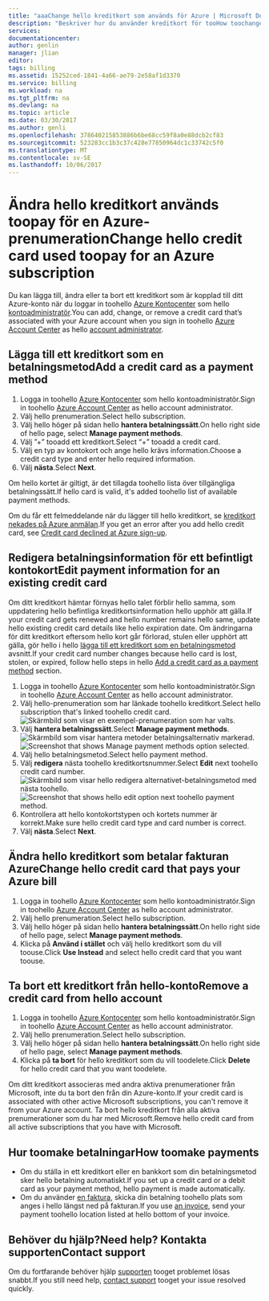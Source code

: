 ```yaml
---
title: "aaaChange hello kreditkort som används för Azure | Microsoft Docs"
description: "Beskriver hur du använder kreditkort för tooHow toochange hello toopay för en Azure-prenumeration"
services: 
documentationcenter: 
author: genlin
manager: jlian
editor: 
tags: billing
ms.assetid: 15252ced-1841-4a66-ae79-2e58af1d3370
ms.service: billing
ms.workload: na
ms.tgt_pltfrm: na
ms.devlang: na
ms.topic: article
ms.date: 03/30/2017
ms.author: genli
ms.openlocfilehash: 378640215853886b6be68cc59f8a0e88dcb2cf83
ms.sourcegitcommit: 523283cc1b3c37c428e77850964dc1c33742c5f0
ms.translationtype: MT
ms.contentlocale: sv-SE
ms.lasthandoff: 10/06/2017
---
```

# <a name="change-hello-credit-card-used-toopay-for-an-azure-subscription"></a><span data-ttu-id="4a9b8-103">Ändra hello kreditkort används toopay för en Azure-prenumeration</span><span class="sxs-lookup"><span data-stu-id="4a9b8-103">Change hello credit card used toopay for an Azure subscription</span></span>
<span data-ttu-id="4a9b8-104">Du kan lägga till, ändra eller ta bort ett kreditkort som är kopplad till ditt Azure-konto när du loggar in toohello [Azure Kontocenter](https://account.windowsazure.com/Subscriptions) som hello [kontoadministratör](billing-subscription-transfer.md#whoisaa).</span><span class="sxs-lookup"><span data-stu-id="4a9b8-104">You can add, change, or remove a credit card that’s associated with your Azure account when you sign in toohello [Azure Account Center](https://account.windowsazure.com/Subscriptions) as hello [account administrator](billing-subscription-transfer.md#whoisaa).</span></span> 
 
<a id="addcard"></a>
## <a name="add-a-credit-card-as-a-payment-method"></a><span data-ttu-id="4a9b8-105">Lägga till ett kreditkort som en betalningsmetod</span><span class="sxs-lookup"><span data-stu-id="4a9b8-105">Add a credit card as a payment method</span></span>

1. <span data-ttu-id="4a9b8-106">Logga in toohello [Azure Kontocenter](https://account.windowsazure.com/Subscriptions) som hello kontoadministratör.</span><span class="sxs-lookup"><span data-stu-id="4a9b8-106">Sign in toohello [Azure Account Center](https://account.windowsazure.com/Subscriptions) as hello account administrator.</span></span>
2. <span data-ttu-id="4a9b8-107">Välj hello prenumeration.</span><span class="sxs-lookup"><span data-stu-id="4a9b8-107">Select hello subscription.</span></span>
3. <span data-ttu-id="4a9b8-108">Välj hello höger på sidan hello **hantera betalningssätt**.</span><span class="sxs-lookup"><span data-stu-id="4a9b8-108">On hello right side of hello page, select **Manage payment methods**.</span></span>
4. <span data-ttu-id="4a9b8-109">Välj ”+” tooadd ett kreditkort.</span><span class="sxs-lookup"><span data-stu-id="4a9b8-109">Select “+” tooadd a credit card.</span></span>
5. <span data-ttu-id="4a9b8-110">Välj en typ av kontokort och ange hello krävs information.</span><span class="sxs-lookup"><span data-stu-id="4a9b8-110">Choose a credit card type and enter hello required information.</span></span>
6. <span data-ttu-id="4a9b8-111">Välj **nästa**.</span><span class="sxs-lookup"><span data-stu-id="4a9b8-111">Select **Next**.</span></span> 

<span data-ttu-id="4a9b8-112">Om hello kortet är giltigt, är det tillagda toohello lista över tillgängliga betalningssätt.</span><span class="sxs-lookup"><span data-stu-id="4a9b8-112">If hello card is valid, it's added toohello list of available payment methods.</span></span>

<span data-ttu-id="4a9b8-113">Om du får ett felmeddelande när du lägger till hello kreditkort, se [kreditkort nekades på Azure anmälan](billing-credit-card-fails-during-azure-sign-up.md).</span><span class="sxs-lookup"><span data-stu-id="4a9b8-113">If you get an error after you add hello credit card, see [Credit card declined at Azure sign-up](billing-credit-card-fails-during-azure-sign-up.md).</span></span>

## <a name="edit-payment-information-for-an-existing-credit-card"></a><span data-ttu-id="4a9b8-114">Redigera betalningsinformation för ett befintligt kontokort</span><span class="sxs-lookup"><span data-stu-id="4a9b8-114">Edit payment information for an existing credit card</span></span>
  <span data-ttu-id="4a9b8-115">Om ditt kreditkort hämtar förnyas hello talet förblir hello samma, som uppdatering hello befintliga kreditkortsinformation hello upphör att gälla.</span><span class="sxs-lookup"><span data-stu-id="4a9b8-115">If your credit card gets renewed and hello number remains hello same, update hello existing credit card details like hello expiration date.</span></span> <span data-ttu-id="4a9b8-116">Om ändringarna för ditt kreditkort eftersom hello kort går förlorad, stulen eller upphört att gälla, gör hello i hello [lägga till ett kreditkort som en betalningsmetod](#addcard) avsnitt.</span><span class="sxs-lookup"><span data-stu-id="4a9b8-116">If your credit card number changes because hello card is lost, stolen, or expired, follow hello steps in hello [Add a credit card as a payment method](#addcard) section.</span></span> 

1. <span data-ttu-id="4a9b8-117">Logga in toohello [Azure Kontocenter](https://account.windowsazure.com/Subscriptions) som hello kontoadministratör.</span><span class="sxs-lookup"><span data-stu-id="4a9b8-117">Sign in toohello [Azure Account Center](https://account.windowsazure.com/Subscriptions) as hello account administrator.</span></span>
2. <span data-ttu-id="4a9b8-118">Välj hello-prenumeration som har länkade toohello kreditkort.</span><span class="sxs-lookup"><span data-stu-id="4a9b8-118">Select hello subscription that's linked toohello credit card.</span></span></br> ![Skärmbild som visar en exempel-prenumeration som har valts.](./media/billing-how-to-change-credit-card/selectsub.png)
3. <span data-ttu-id="4a9b8-120">Välj **hantera betalningssätt**.</span><span class="sxs-lookup"><span data-stu-id="4a9b8-120">Select **Manage payment methods**.</span></span></br> <span data-ttu-id="4a9b8-121">![Skärmbild som visar hantera metoder betalningsalternativ markerad.](./media/billing-how-to-change-credit-card/changesub_new.png)</span><span class="sxs-lookup"><span data-stu-id="4a9b8-121">![Screenshot that shows Manage payment methods option selected.](./media/billing-how-to-change-credit-card/changesub_new.png)</span></span>
4. <span data-ttu-id="4a9b8-122">Välj hello betalningsmetod.</span><span class="sxs-lookup"><span data-stu-id="4a9b8-122">Select hello payment method.</span></span>
5. <span data-ttu-id="4a9b8-123">Välj **redigera** nästa toohello kreditkortsnummer.</span><span class="sxs-lookup"><span data-stu-id="4a9b8-123">Select **Edit** next toohello credit card number.</span></span></br> <span data-ttu-id="4a9b8-124">![Skärmbild som visar hello redigera alternativet-betalningsmetod med nästa toohello.](./media/billing-how-to-change-credit-card/editcard_new.png)</span><span class="sxs-lookup"><span data-stu-id="4a9b8-124">![Screenshot that shows hello edit option next toohello payment method.](./media/billing-how-to-change-credit-card/editcard_new.png)</span></span>
6. <span data-ttu-id="4a9b8-125">Kontrollera att hello kontokortstypen och kortets nummer är korrekt.</span><span class="sxs-lookup"><span data-stu-id="4a9b8-125">Make sure hello credit card type and card number is correct.</span></span>
7. <span data-ttu-id="4a9b8-126">Välj **nästa**.</span><span class="sxs-lookup"><span data-stu-id="4a9b8-126">Select **Next**.</span></span>

## <a name="change-hello-credit-card-that-pays-your-azure-bill"></a><span data-ttu-id="4a9b8-127">Ändra hello kreditkort som betalar fakturan Azure</span><span class="sxs-lookup"><span data-stu-id="4a9b8-127">Change hello credit card that pays your Azure bill</span></span>

1. <span data-ttu-id="4a9b8-128">Logga in toohello [Azure Kontocenter](https://account.windowsazure.com/Subscriptions) som hello kontoadministratör.</span><span class="sxs-lookup"><span data-stu-id="4a9b8-128">Sign in toohello [Azure Account Center](https://account.windowsazure.com/Subscriptions) as hello account administrator.</span></span>
2. <span data-ttu-id="4a9b8-129">Välj hello prenumeration.</span><span class="sxs-lookup"><span data-stu-id="4a9b8-129">Select hello subscription.</span></span>
3. <span data-ttu-id="4a9b8-130">Välj hello höger på sidan hello **hantera betalningssätt**.</span><span class="sxs-lookup"><span data-stu-id="4a9b8-130">On hello right side of hello page, select **Manage payment methods**.</span></span>
4. <span data-ttu-id="4a9b8-131">Klicka på **Använd i stället** och välj hello kreditkort som du vill toouse.</span><span class="sxs-lookup"><span data-stu-id="4a9b8-131">Click **Use Instead** and select hello credit card that you want toouse.</span></span>

## <a name="remove-a-credit-card-from-hello-account"></a><span data-ttu-id="4a9b8-132">Ta bort ett kreditkort från hello-konto</span><span class="sxs-lookup"><span data-stu-id="4a9b8-132">Remove a credit card from hello account</span></span>
1. <span data-ttu-id="4a9b8-133">Logga in toohello [Azure Kontocenter](https://account.windowsazure.com/Subscriptions) som hello kontoadministratör.</span><span class="sxs-lookup"><span data-stu-id="4a9b8-133">Sign in toohello [Azure Account Center](https://account.windowsazure.com/Subscriptions) as hello account administrator.</span></span>
2. <span data-ttu-id="4a9b8-134">Välj hello prenumeration.</span><span class="sxs-lookup"><span data-stu-id="4a9b8-134">Select hello subscription.</span></span>
3. <span data-ttu-id="4a9b8-135">Välj hello höger på sidan hello **hantera betalningssätt**.</span><span class="sxs-lookup"><span data-stu-id="4a9b8-135">On hello right side of hello page, select **Manage payment methods**.</span></span>
4. <span data-ttu-id="4a9b8-136">Klicka på **ta bort** för hello kreditkort som du vill toodelete.</span><span class="sxs-lookup"><span data-stu-id="4a9b8-136">Click **Delete** for hello credit card that you want toodelete.</span></span>

<span data-ttu-id="4a9b8-137">Om ditt kreditkort associeras med andra aktiva prenumerationer från Microsoft, inte du ta bort den från din Azure-konto.</span><span class="sxs-lookup"><span data-stu-id="4a9b8-137">If your credit card is associated with other active Microsoft subscriptions, you can't remove it from your Azure account.</span></span> <span data-ttu-id="4a9b8-138">Ta bort hello kreditkort från alla aktiva prenumerationer som du har med Microsoft.</span><span class="sxs-lookup"><span data-stu-id="4a9b8-138">Remove hello credit card from all active subscriptions that you have with Microsoft.</span></span>

##  <a name="how-toomake-payments"></a><span data-ttu-id="4a9b8-139">Hur toomake betalningar</span><span class="sxs-lookup"><span data-stu-id="4a9b8-139">How toomake payments</span></span>

* <span data-ttu-id="4a9b8-140">Om du ställa in ett kreditkort eller en bankkort som din betalningsmetod sker hello betalning automatiskt.</span><span class="sxs-lookup"><span data-stu-id="4a9b8-140">If you set up a credit card or a debit card as your payment method, hello payment is made automatically.</span></span>
* <span data-ttu-id="4a9b8-141">Om du använder [en faktura](https://azure.microsoft.com/pricing/invoicing/), skicka din betalning toohello plats som anges i hello längst ned på fakturan.</span><span class="sxs-lookup"><span data-stu-id="4a9b8-141">If you use [an invoice](https://azure.microsoft.com/pricing/invoicing/), send your payment toohello location listed at hello bottom of your invoice.</span></span>

## <a name="need-help-contact-support"></a><span data-ttu-id="4a9b8-142">Behöver du hjälp?</span><span class="sxs-lookup"><span data-stu-id="4a9b8-142">Need help?</span></span> <span data-ttu-id="4a9b8-143">Kontakta supporten</span><span class="sxs-lookup"><span data-stu-id="4a9b8-143">Contact support</span></span>

<span data-ttu-id="4a9b8-144">Om du fortfarande behöver hjälp [supporten](https://portal.azure.com/?#blade/Microsoft_Azure_Support/HelpAndSupportBlade) tooget problemet lösas snabbt.</span><span class="sxs-lookup"><span data-stu-id="4a9b8-144">If you still need help, [contact support](https://portal.azure.com/?#blade/Microsoft_Azure_Support/HelpAndSupportBlade) tooget your issue resolved quickly.</span></span>
